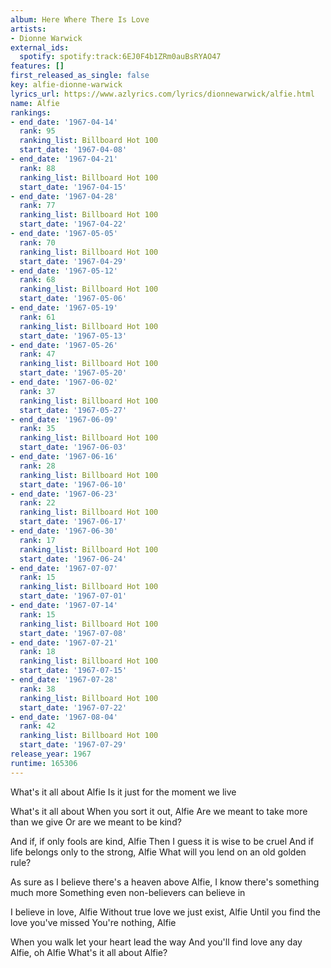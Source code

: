 ```yaml
---
album: Here Where There Is Love
artists:
- Dionne Warwick
external_ids:
  spotify: spotify:track:6EJ0F4b1ZRm0auBsRYAO47
features: []
first_released_as_single: false
key: alfie-dionne-warwick
lyrics_url: https://www.azlyrics.com/lyrics/dionnewarwick/alfie.html
name: Alfie
rankings:
- end_date: '1967-04-14'
  rank: 95
  ranking_list: Billboard Hot 100
  start_date: '1967-04-08'
- end_date: '1967-04-21'
  rank: 88
  ranking_list: Billboard Hot 100
  start_date: '1967-04-15'
- end_date: '1967-04-28'
  rank: 77
  ranking_list: Billboard Hot 100
  start_date: '1967-04-22'
- end_date: '1967-05-05'
  rank: 70
  ranking_list: Billboard Hot 100
  start_date: '1967-04-29'
- end_date: '1967-05-12'
  rank: 68
  ranking_list: Billboard Hot 100
  start_date: '1967-05-06'
- end_date: '1967-05-19'
  rank: 61
  ranking_list: Billboard Hot 100
  start_date: '1967-05-13'
- end_date: '1967-05-26'
  rank: 47
  ranking_list: Billboard Hot 100
  start_date: '1967-05-20'
- end_date: '1967-06-02'
  rank: 37
  ranking_list: Billboard Hot 100
  start_date: '1967-05-27'
- end_date: '1967-06-09'
  rank: 35
  ranking_list: Billboard Hot 100
  start_date: '1967-06-03'
- end_date: '1967-06-16'
  rank: 28
  ranking_list: Billboard Hot 100
  start_date: '1967-06-10'
- end_date: '1967-06-23'
  rank: 22
  ranking_list: Billboard Hot 100
  start_date: '1967-06-17'
- end_date: '1967-06-30'
  rank: 17
  ranking_list: Billboard Hot 100
  start_date: '1967-06-24'
- end_date: '1967-07-07'
  rank: 15
  ranking_list: Billboard Hot 100
  start_date: '1967-07-01'
- end_date: '1967-07-14'
  rank: 15
  ranking_list: Billboard Hot 100
  start_date: '1967-07-08'
- end_date: '1967-07-21'
  rank: 18
  ranking_list: Billboard Hot 100
  start_date: '1967-07-15'
- end_date: '1967-07-28'
  rank: 38
  ranking_list: Billboard Hot 100
  start_date: '1967-07-22'
- end_date: '1967-08-04'
  rank: 42
  ranking_list: Billboard Hot 100
  start_date: '1967-07-29'
release_year: 1967
runtime: 165306
---
```

What's it all about Alfie
Is it just for the moment we live

What's it all about
When you sort it out, Alfie
Are we meant to take more than we give
Or are we meant to be kind?

And if, if only fools are kind, Alfie
Then I guess it is wise to be cruel
And if life belongs only to the strong, Alfie
What will you lend on an old golden rule?

As sure as I believe there's a heaven above
Alfie, I know there's something much more
Something even non-believers can believe in

I believe in love, Alfie
Without true love we just exist, Alfie
Until you find the love you've missed
You're nothing, Alfie

When you walk let your heart lead the way
And you'll find love any day Alfie, oh Alfie
What's it all about Alfie?
